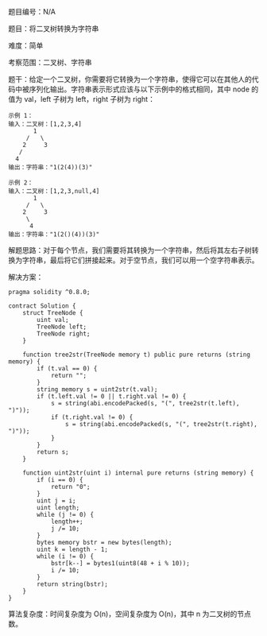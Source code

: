 题目编号：N/A

题目：将二叉树转换为字符串

难度：简单

考察范围：二叉树、字符串

题干：给定一个二叉树，你需要将它转换为一个字符串，使得它可以在其他人的代码中被序列化输出。字符串表示形式应该与以下示例中的格式相同，其中 node 的值为 val，left 子树为 left，right 子树为 right：

```solidity
示例 1：
输入：二叉树：[1,2,3,4]
       1
     /   \
    2     3
   /    
  4     
输出：字符串："1(2(4))(3)"

示例 2：
输入：二叉树：[1,2,3,null,4]
       1
     /   \
    2     3
     \  
      4 
输出：字符串："1(2()(4))(3)"
```

解题思路：对于每个节点，我们需要将其转换为一个字符串，然后将其左右子树转换为字符串，最后将它们拼接起来。对于空节点，我们可以用一个空字符串表示。

解决方案：

```
pragma solidity ^0.8.0;

contract Solution {
    struct TreeNode {
        uint val;
        TreeNode left;
        TreeNode right;
    }

    function tree2str(TreeNode memory t) public pure returns (string memory) {
        if (t.val == 0) {
            return "";
        }
        string memory s = uint2str(t.val);
        if (t.left.val != 0 || t.right.val != 0) {
            s = string(abi.encodePacked(s, "(", tree2str(t.left), ")"));
            if (t.right.val != 0) {
                s = string(abi.encodePacked(s, "(", tree2str(t.right), ")"));
            }
        }
        return s;
    }

    function uint2str(uint i) internal pure returns (string memory) {
        if (i == 0) {
            return "0";
        }
        uint j = i;
        uint length;
        while (j != 0) {
            length++;
            j /= 10;
        }
        bytes memory bstr = new bytes(length);
        uint k = length - 1;
        while (i != 0) {
            bstr[k--] = bytes1(uint8(48 + i % 10));
            i /= 10;
        }
        return string(bstr);
    }
}
```

算法复杂度：时间复杂度为 O(n)，空间复杂度为 O(n)，其中 n 为二叉树的节点数。
